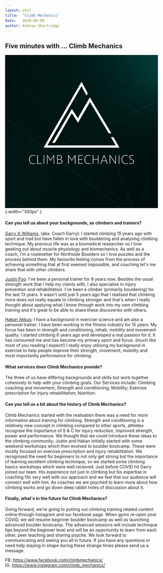 ```yaml
---
layout: post
title:  "Climb Mechanics"
date:   2020-09-09
author: Andrew Shortridge
---
```


## Five minutes with ... Climb Mechanics

![](/assets/posts/climb-mechanics/logo.jpg){:width="300px" }

#### Can you tell us about your backgrounds, as climbers and trainers?
[Garry A Williams](https://www.facebook.com/groups/610286689170812/user/217700497/), (aka. Coach Garry): I started climbing 15 years ago with sport and trad but have fallen in love with bouldering and analysing climbing technique. My previous life was as a biomedical researcher so I love geeking out about muscle physiology and biomechanics. As well as a coach, I'm a routesetter for Northside Boulders so I love puzzles and the process behind them. My favourite feeling comes from the process of achieving something that at first seemed impossible, and coaching let's me share that with other climbers.

[Justin Foo](https://www.facebook.com/groups/610286689170812/user/518677783/): I've been a personal trainer for 8 years now. Besides the usual strength work that I help my clients with, I also specialise in injury prevention and rehabilitation. I've been a climber (primarily bouldering) for the last 13 years. It wasn't until just 5 years ago that I realised that climbing more does not really equate to climbing stronger and that's when I really thought about applying what I know through work into my own climbing training and it's great to be able to share these discoveries with others.

[Hakan Akkus](https://www.facebook.com/groups/610286689170812/user/541620337/): I have a background in exercise science and am also a personal trainer. I have been working in the fitness industry for 15 years. My focus has been in strength and conditioning, rehab, mobility and movement quality. I started climbing 6 years ago and developed a real passion for it. It has consumed me and has become my primary sport and focus. (much like most of you reading I expect!) I really enjoy utilising my background in exercise to help people improve their strength, movement, mobility and most importantly performance for climbing.

#### What services does Climb Mechanics provide?
The three of us have differing backgrounds and skills but work together cohesively to help with your climbing goals. Our Services include: Climbing coaching and movement; Strength and conditioning; Mobility; Exercise prescription for injury rehabilitation; Nutrition.

#### Can you tell us a bit about the history of Climb Mechanics?
Climb Mechanics started with the realisation there was a need for more information about training for climbing. Strength and conditioning is a relatively new concept in climbing compared to other sports, athletes recognise the importance of S & C for injury reduction, improved strength, power and performance. We thought that we could introduce these ideas to the climbing community. Justin and Hakan initially started with some weekend workshops which then evolved to boulder bootcamp. These were mostly focused on exercise prescription and injury rehabilitation. We recognised the need for beginners to not only get strong but the importance of learning excellent climbing technique, so we started some climbing basics workshops which were well received.
Just before COVID hit Garry joined our team. His experience not just in climbing but his expertise in coaching fits very well with our approach and we feel that our audience will connect well with him.
As coaches we are psyched to learn more about how climbing works and go down deep rabbit holes of discussion about it.

#### Finally, what's in the future for Climb Mechanics?
Going forward, we're going to putting out climbing training related content online through instagram and our facebook page. When gyms re-open post COVID, we will resume beginner boulder bootcamp as well as launching advanced boulder bootcamp. The advanced sessions will include technique tips beyond the beginner level and will be an opportunity to learn from each other, peer teaching and sharing psyche.
We look forward to communicating and seeing you all in future. If you have any questions or need help staying in shape during these strange times please send us a message.


FB: <https://www.facebook.com/climbmechanics/>  
IG: <https://www.instagram.com/climb_mechanics/>